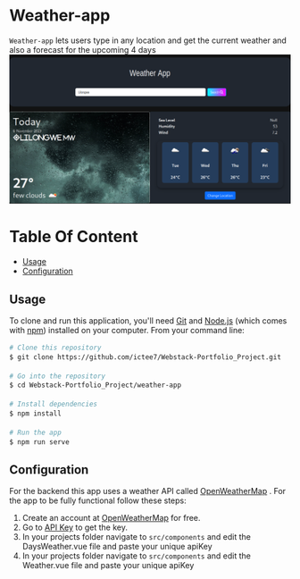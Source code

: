 # Weather-app

`Weather-app` lets users type in any location and get the current weather and also a forecast for the upcoming 4 days
![App Screenshot](https://github.com/ictee7/Webstack-Portfolio_Project/blob/main/weather-app/images/webapp.png)

# Table Of Content

 * [Usage](#usage)
 * [Configuration](#configuration)

 ## Usage

 To clone and run this application, you'll need [Git](https://git-scm.com) and [Node.js](https://nodejs.org/en/download/) (which comes with [npm](http://npmjs.com)) installed on your computer. From your command line:

 ```bash
# Clone this repository
$ git clone https://github.com/ictee7/Webstack-Portfolio_Project.git

# Go into the repository
$ cd Webstack-Portfolio_Project/weather-app

# Install dependencies
$ npm install

# Run the app
$ npm run serve
```

## Configuration

For the backend this app uses a weather API called [OpenWeatherMap](https://openweathermap.org/) . For the app to be fully functional follow these steps:

1. Create an account at [OpenWeatherMap](https://openweathermap.org/) for free.
2. Go to [API Key](https://home.openweathermap.org/api_keys) to get the key.
3. In your projects folder navigate to `src/components` and edit the DaysWeather.vue file and paste your unique apiKey
4. In your projects folder navigate to `src/components` and edit the Weather.vue file and paste your unique apiKey